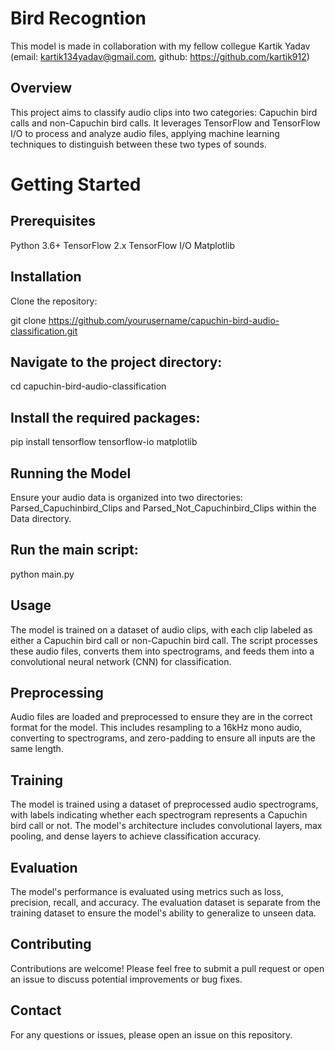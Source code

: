 # Bird Recogntion

This model is made in collaboration with my fellow collegue Kartik Yadav (email: kartik134yadav@gmail.com,  github: https://github.com/kartik912)

## Overview
This project aims to classify audio clips into two categories: Capuchin bird calls and non-Capuchin bird calls. It leverages TensorFlow and TensorFlow I/O to process and analyze audio files, applying machine learning techniques to distinguish between these two types of sounds.

# Getting Started

## Prerequisites
Python 3.6+
TensorFlow 2.x
TensorFlow I/O
Matplotlib


## Installation

Clone the repository:

git clone https://github.com/yourusername/capuchin-bird-audio-classification.git

## Navigate to the project directory:

cd capuchin-bird-audio-classification

## Install the required packages:

pip install tensorflow tensorflow-io matplotlib

## Running the Model

Ensure your audio data is organized into two directories: Parsed_Capuchinbird_Clips and Parsed_Not_Capuchinbird_Clips within the Data directory.

## Run the main script:

python main.py


## Usage


The model is trained on a dataset of audio clips, with each clip labeled as either a Capuchin bird call or non-Capuchin bird call. The script processes these audio files, converts them into spectrograms, and feeds them into a convolutional neural network (CNN) for classification.

## Preprocessing

Audio files are loaded and preprocessed to ensure they are in the correct format for the model. This includes resampling to a 16kHz mono audio, converting to spectrograms, and zero-padding to ensure all inputs are the same length.

## Training

The model is trained using a dataset of preprocessed audio spectrograms, with labels indicating whether each spectrogram represents a Capuchin bird call or not. The model's architecture includes convolutional layers, max pooling, and dense layers to achieve classification accuracy.

## Evaluation

The model's performance is evaluated using metrics such as loss, precision, recall, and accuracy. The evaluation dataset is separate from the training dataset to ensure the model's ability to generalize to unseen data.

## Contributing
Contributions are welcome! Please feel free to submit a pull request or open an issue to discuss potential improvements or bug fixes.


## Contact
For any questions or issues, please open an issue on this repository.
